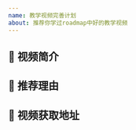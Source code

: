 ```yaml
---
name: 教学视频完善计划
about: 推荐你学过roadmap中好的教学视频
---
```




## :bookmark_tabs: ​视频简介



## :bookmark_tabs: 推荐理由​



## :bookmark_tabs: 视频获取地址